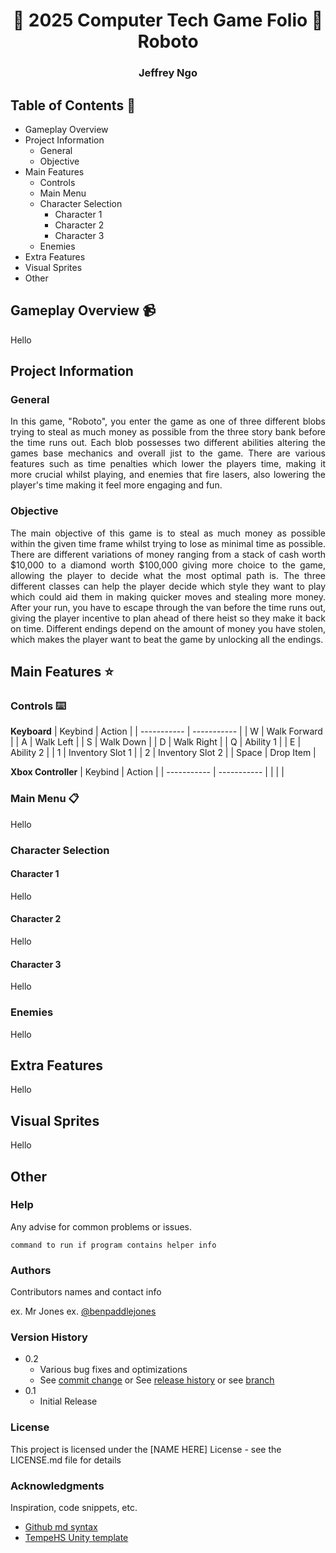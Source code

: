 # <h1 align=center> :minidisc: 2025 Computer Tech Game Folio :minidisc: <br/> Roboto

<h3 align=center> Jeffrey Ngo

## Table of Contents :abacus:

- Gameplay Overview
- Project Information
   - General
   - Objective
- Main Features
   - Controls
   - Main Menu
   - Character Selection
      - Character 1
      - Character 2
      - Character 3
   - Enemies
- Extra Features
- Visual Sprites
- Other

## Gameplay Overview :video_camera:

Hello

## Project Information

### General

<p align="justify"> In this game, "Roboto", you enter the game as one of three different blobs trying to steal as much money as possible from the three story bank before the time runs out. Each blob possesses two different abilities altering the games base mechanics and overall jist to the game. There are various features such as time penalties which lower the players time, making it more crucial whilst playing, and enemies that fire lasers, also lowering the player's time making it feel more engaging and fun. 

### Objective

<p align="justify"> The main objective of this game is to steal as much money as possible within the given time frame whilst trying to lose as minimal time as possible. There are different variations of money ranging from a stack of cash worth $10,000 to a diamond worth $100,000 giving more choice to the game, allowing the player to decide what the most optimal path is. The three different classes can help the player decide which style they want to play which could aid them in making quicker moves and stealing more money. After your run, you have to escape through the van before the time runs out, giving the player incentive to plan ahead of there heist so they make it back on time. Different endings depend on the amount of money you have stolen, which makes the player want to beat the game by unlocking all the endings.

## Main Features :star:

### Controls :keyboard:

**Keyboard**
| Keybind | Action |
| ----------- | ----------- |
| W | Walk Forward |
| A | Walk Left |
| S | Walk Down |
| D | Walk Right |
| Q | Ability 1 |
| E | Ability 2 |
| 1 | Inventory Slot 1 |
| 2 | Inventory Slot 2 |
| Space | Drop Item |

**Xbox Controller**
| Keybind | Action |
| ----------- | ----------- |
|  |  |

### Main Menu :clipboard:

Hello

### Character Selection

#### Character 1

Hello

#### Character 2

Hello

#### Character 3

Hello

### Enemies

Hello

## Extra Features

Hello

## Visual Sprites

Hello

## Other

### Help

Any advise for common problems or issues.
```
command to run if program contains helper info
```

### Authors

Contributors names and contact info

ex. Mr Jones
ex. [@benpaddlejones](https://github.com/benpaddlejones)

### Version History

* 0.2
    * Various bug fixes and optimizations
    * See [commit change]() or See [release history]() or see [branch]()
* 0.1
    * Initial Release

### License

This project is licensed under the [NAME HERE] License - see the LICENSE.md file for details

### Acknowledgments

Inspiration, code snippets, etc.
* [Github md syntax](https://docs.github.com/en/get-started/writing-on-github/getting-started-with-writing-and-formatting-on-github/basic-writing-and-formatting-syntax)
* [TempeHS Unity template](https://github.com/TempeHS/TempeHS_Unity_DevContainer)
